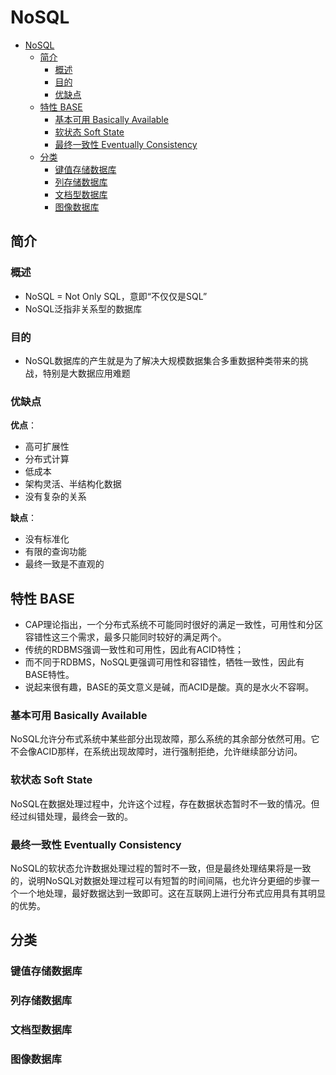 # NoSQL

- [NoSQL](#nosql)
  - [简介](#简介)
    - [概述](#概述)
    - [目的](#目的)
    - [优缺点](#优缺点)
  - [特性 BASE](#特性-base)
    - [基本可用 Basically Available](#基本可用-basically-available)
    - [软状态 Soft State](#软状态-soft-state)
    - [最终一致性 Eventually Consistency](#最终一致性-eventually-consistency)
  - [分类](#分类)
    - [键值存储数据库](#键值存储数据库)
    - [列存储数据库](#列存储数据库)
    - [文档型数据库](#文档型数据库)
    - [图像数据库](#图像数据库)

## 简介

### 概述

- NoSQL = Not Only SQL，意即“不仅仅是SQL”
- NoSQL泛指非关系型的数据库

### 目的

- NoSQL数据库的产生就是为了解决大规模数据集合多重数据种类带来的挑战，特别是大数据应用难题

### 优缺点

**优点**：

- 高可扩展性
- 分布式计算
- 低成本
- 架构灵活、半结构化数据
- 没有复杂的关系

**缺点**：

- 没有标准化
- 有限的查询功能
- 最终一致是不直观的

## 特性 BASE

- CAP理论指出，一个分布式系统不可能同时很好的满足一致性，可用性和分区容错性这三个需求，最多只能同时较好的满足两个。
- 传统的RDBMS强调一致性和可用性，因此有ACID特性；
- 而不同于RDBMS，NoSQL更强调可用性和容错性，牺牲一致性，因此有BASE特性。
- 说起来很有趣，BASE的英文意义是碱，而ACID是酸。真的是水火不容啊。

### 基本可用 Basically Available

NoSQL允许分布式系统中某些部分出现故障，那么系统的其余部分依然可用。它不会像ACID那样，在系统出现故障时，进行强制拒绝，允许继续部分访问。

### 软状态 Soft State

NoSQL在数据处理过程中，允许这个过程，存在数据状态暂时不一致的情况。但经过纠错处理，最终会一致的。

### 最终一致性 Eventually Consistency

NoSQL的软状态允许数据处理过程的暂时不一致，但是最终处理结果将是一致的，说明NoSQL对数据处理过程可以有短暂的时间间隔，也允许分更细的步骤一个一个地处理，最好数据达到一致即可。这在互联网上进行分布式应用具有其明显的优势。

## 分类

### 键值存储数据库

### 列存储数据库

### 文档型数据库

### 图像数据库
